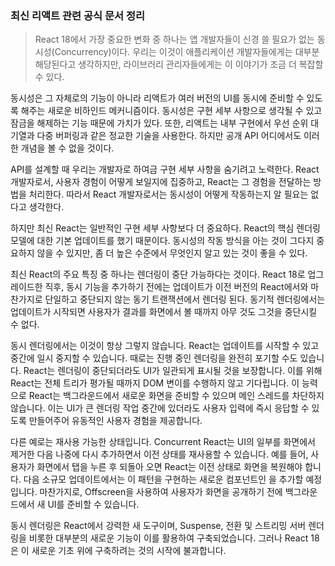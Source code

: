 ### 최신 리액트 관련 공식 문서 정리

> React 18에서 가장 중요한 변화 중 하나는 앱 개발자들이 신경 쓸 필요가 없는 동시성(Concurrency)이다. 우리는 이것이 애플리케이션 개발자들에게는 대부분 해당된다고 생각하지만, 라이브러리 관리자들에게는 이 이야기가 조금 더 복잡할 수 있다.

동시성은 그 자체로의 기능이 아니라 리액트가 여러 버전의 UI를 동시에 준비할 수 있도록 해주는 새로운 비하인드 메커니즘이다. 동시성은 구현 세부 사항으로 생각될 수 있고 잠금을 해제하는 기능 때문에 가치가 있다. 또한, 리액트는 내부 구현에서 우선 순위 대기열과 다중 버퍼링과 같은 정교한 기술을 사용한다. 하지만 공개 API 어디에서도 이러한 개념을 볼 수 없을 것이다.

API를 설계할 때 우리는 개발자로 하여금 구현 세부 사항을 숨기려고 노력한다. React 개발자로서, 사용자 경험이 어떻게 보일지에 집중하고, React는 그 경험을 전달하는 방법을 처리한다. 따라서 React 개발자로서는 동시성이 어떻게 작동하는지 알 필요는 없다고 생각한다.

하지만 최신 React는 일반적인 구현 세부 사항보다 더 중요하다. React의 핵심 렌더링 모델에 대한 기본 업데이트를 했기 때문이다. 동시성의 작동 방식을 아는 것이 그다지 중요하지 않을 수 있지만, 좀 더 높은 수준에서 무엇인지 알고 있는 것이 좋을 수 있다.

최신 React의 주요 특징 중 하나는 렌더링이 중단 가능하다는 것이다. React 18로 업그레이드한 직후, 동시 기능을 추가하기 전에는 업데이트가 이전 버전의 React에서와 마찬가지로 단일하고 중단되지 않는 동기 트랜잭션에서 렌더링 된다. 동기적 렌더링에서는 업데이트가 시작되면 사용자가 결과를 화면에서 볼 때까지 아무 것도 그것을 중단시킬 수 없다.

동시 렌더링에서는 이것이 항상 그렇지 않습니다. React는 업데이트를 시작할 수 있고 중간에 일시 중지할 수 있습니다. 때로는 진행 중인 렌더링을 완전히 포기할 수도 있습니다. React는 렌더링이 중단되더라도 UI가 일관되게 표시될 것을 보장합니다. 이를 위해 React는 전체 트리가 평가될 때까지 DOM 변이를 수행하지 않고 기다립니다. 이 능력으로 React는 백그라운드에서 새로운 화면을 준비할 수 있으며 메인 스레드를 차단하지 않습니다. 이는 UI가 큰 렌더링 작업 중간에 있더라도 사용자 입력에 즉시 응답할 수 있도록 만들어주어 유동적인 사용자 경험을 제공합니다.

다른 예로는 재사용 가능한 상태입니다. Concurrent React는 UI의 일부를 화면에서 제거한 다음 나중에 다시 추가하면서 이전 상태를 재사용할 수 있습니다. 예를 들어, 사용자가 화면에서 탭을 누른 후 되돌아 오면 React는 이전 상태로 화면을 복원해야 합니다. 다음 소규모 업데이트에서는 이 패턴을 구현하는 새로운 컴포넌트인 <Offscreen>을 추가할 예정입니다. 마찬가지로, Offscreen을 사용하여 사용자가 화면을 공개하기 전에 백그라운드에서 새 UI를 준비할 수 있습니다.

동시 렌더링은 React에서 강력한 새 도구이며, Suspense, 전환 및 스트리밍 서버 렌더링을 비롯한 대부분의 새로운 기능이 이를 활용하여 구축되었습니다. 그러나 React 18은 이 새로운 기초 위에 구축하려는 것의 시작에 불과합니다.